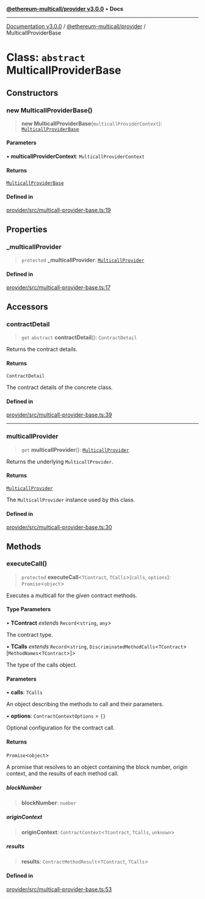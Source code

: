 [**@ethereum-multicall/provider v3.0.0**](../README.md) • **Docs**

***

[Documentation v3.0.0](../../../packages.md) / [@ethereum-multicall/provider](../README.md) / MulticallProviderBase

# Class: `abstract` MulticallProviderBase

## Constructors

### new MulticallProviderBase()

> **new MulticallProviderBase**(`multicallProviderContext`): [`MulticallProviderBase`](MulticallProviderBase.md)

#### Parameters

• **multicallProviderContext**: `MulticallProviderContext`

#### Returns

[`MulticallProviderBase`](MulticallProviderBase.md)

#### Defined in

[provider/src/multicall-provider-base.ts:19](https://github.com/niZmosis/ethereum-multicall/blob/759805f36c7ddb05e5fad0eb8478dcf22871af59/packages/provider/src/multicall-provider-base.ts#L19)

## Properties

### \_multicallProvider

> `protected` **\_multicallProvider**: [`MulticallProvider`](MulticallProvider.md)

#### Defined in

[provider/src/multicall-provider-base.ts:17](https://github.com/niZmosis/ethereum-multicall/blob/759805f36c7ddb05e5fad0eb8478dcf22871af59/packages/provider/src/multicall-provider-base.ts#L17)

## Accessors

### contractDetail

> `get` `abstract` **contractDetail**(): `ContractDetail`

Returns the contract details.

#### Returns

`ContractDetail`

The contract details of the concrete class.

#### Defined in

[provider/src/multicall-provider-base.ts:39](https://github.com/niZmosis/ethereum-multicall/blob/759805f36c7ddb05e5fad0eb8478dcf22871af59/packages/provider/src/multicall-provider-base.ts#L39)

***

### multicallProvider

> `get` **multicallProvider**(): [`MulticallProvider`](MulticallProvider.md)

Returns the underlying `MulticallProvider`.

#### Returns

[`MulticallProvider`](MulticallProvider.md)

The `MulticallProvider` instance used by this class.

#### Defined in

[provider/src/multicall-provider-base.ts:30](https://github.com/niZmosis/ethereum-multicall/blob/759805f36c7ddb05e5fad0eb8478dcf22871af59/packages/provider/src/multicall-provider-base.ts#L30)

## Methods

### executeCall()

> `protected` **executeCall**\<`TContract`, `TCalls`\>(`calls`, `options`): `Promise`\<`object`\>

Executes a multicall for the given contract methods.

#### Type Parameters

• **TContract** *extends* `Record`\<`string`, `any`\>

The contract type.

• **TCalls** *extends* `Record`\<`string`, `DiscriminatedMethodCalls`\<`TContract`\>\[`MethodNames`\<`TContract`\>\]\>

The type of the calls object.

#### Parameters

• **calls**: `TCalls`

An object describing the methods to call and their parameters.

• **options**: `ContractContextOptions` = `{}`

Optional configuration for the contract call.

#### Returns

`Promise`\<`object`\>

A promise that resolves to an object containing the block number,
         origin context, and the results of each method call.

##### blockNumber

> **blockNumber**: `number`

##### originContext

> **originContext**: `ContractContext`\<`TContract`, `TCalls`, `unknown`\>

##### results

> **results**: `ContractMethodResult`\<`TContract`, `TCalls`\>

#### Defined in

[provider/src/multicall-provider-base.ts:53](https://github.com/niZmosis/ethereum-multicall/blob/759805f36c7ddb05e5fad0eb8478dcf22871af59/packages/provider/src/multicall-provider-base.ts#L53)
